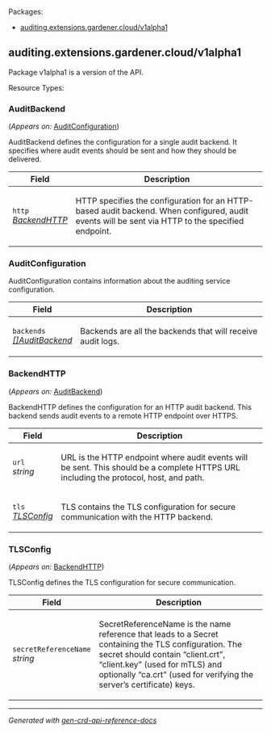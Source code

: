 <p>Packages:</p>
<ul>
<li>
<a href="#auditing.extensions.gardener.cloud%2fv1alpha1">auditing.extensions.gardener.cloud/v1alpha1</a>
</li>
</ul>
<h2 id="auditing.extensions.gardener.cloud/v1alpha1">auditing.extensions.gardener.cloud/v1alpha1</h2>
<p>
<p>Package v1alpha1 is a version of the API.</p>
</p>
Resource Types:
<ul></ul>
<h3 id="auditing.extensions.gardener.cloud/v1alpha1.AuditBackend">AuditBackend
</h3>
<p>
(<em>Appears on:</em>
<a href="#auditing.extensions.gardener.cloud/v1alpha1.AuditConfiguration">AuditConfiguration</a>)
</p>
<p>
<p>AuditBackend defines the configuration for a single audit backend.
It specifies where audit events should be sent and how they should be delivered.</p>
</p>
<table>
<thead>
<tr>
<th>Field</th>
<th>Description</th>
</tr>
</thead>
<tbody>
<tr>
<td>
<code>http</code></br>
<em>
<a href="#auditing.extensions.gardener.cloud/v1alpha1.BackendHTTP">
BackendHTTP
</a>
</em>
</td>
<td>
<p>HTTP specifies the configuration for an HTTP-based audit backend.
When configured, audit events will be sent via HTTP to the specified endpoint.</p>
</td>
</tr>
</tbody>
</table>
<h3 id="auditing.extensions.gardener.cloud/v1alpha1.AuditConfiguration">AuditConfiguration
</h3>
<p>
<p>AuditConfiguration contains information about the auditing service configuration.</p>
</p>
<table>
<thead>
<tr>
<th>Field</th>
<th>Description</th>
</tr>
</thead>
<tbody>
<tr>
<td>
<code>backends</code></br>
<em>
<a href="#auditing.extensions.gardener.cloud/v1alpha1.AuditBackend">
[]AuditBackend
</a>
</em>
</td>
<td>
<p>Backends are all the backends that will receive audit logs.</p>
</td>
</tr>
</tbody>
</table>
<h3 id="auditing.extensions.gardener.cloud/v1alpha1.BackendHTTP">BackendHTTP
</h3>
<p>
(<em>Appears on:</em>
<a href="#auditing.extensions.gardener.cloud/v1alpha1.AuditBackend">AuditBackend</a>)
</p>
<p>
<p>BackendHTTP defines the configuration for an HTTP audit backend.
This backend sends audit events to a remote HTTP endpoint over HTTPS.</p>
</p>
<table>
<thead>
<tr>
<th>Field</th>
<th>Description</th>
</tr>
</thead>
<tbody>
<tr>
<td>
<code>url</code></br>
<em>
string
</em>
</td>
<td>
<p>URL is the HTTP endpoint where audit events will be sent.
This should be a complete HTTPS URL including the protocol, host, and path.</p>
</td>
</tr>
<tr>
<td>
<code>tls</code></br>
<em>
<a href="#auditing.extensions.gardener.cloud/v1alpha1.TLSConfig">
TLSConfig
</a>
</em>
</td>
<td>
<p>TLS contains the TLS configuration for secure communication with the HTTP backend.</p>
</td>
</tr>
</tbody>
</table>
<h3 id="auditing.extensions.gardener.cloud/v1alpha1.TLSConfig">TLSConfig
</h3>
<p>
(<em>Appears on:</em>
<a href="#auditing.extensions.gardener.cloud/v1alpha1.BackendHTTP">BackendHTTP</a>)
</p>
<p>
<p>TLSConfig defines the TLS configuration for secure communication.</p>
</p>
<table>
<thead>
<tr>
<th>Field</th>
<th>Description</th>
</tr>
</thead>
<tbody>
<tr>
<td>
<code>secretReferenceName</code></br>
<em>
string
</em>
</td>
<td>
<p>SecretReferenceName is the name reference that leads to a Secret containing the TLS configuration.
The secret should contain &ldquo;client.crt&rdquo;, &ldquo;client.key&rdquo; (used for mTLS) and optionally &ldquo;ca.crt&rdquo; (used for verifying the server&rsquo;s certificate) keys.</p>
</td>
</tr>
</tbody>
</table>
<hr/>
<p><em>
Generated with <a href="https://github.com/ahmetb/gen-crd-api-reference-docs">gen-crd-api-reference-docs</a>
</em></p>
